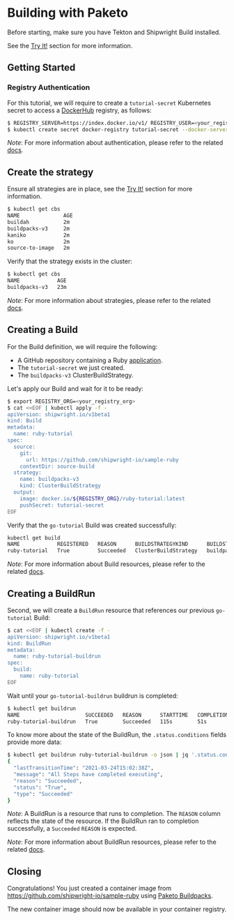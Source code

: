 <!--
Copyright The Shipwright Contributors

SPDX-License-Identifier: Apache-2.0
-->

# Building with Paketo

Before starting, make sure you have Tekton and Shipwright Build installed.

See the [Try It!](../../README.md#try-it) section for more information.

## Getting Started

### Registry Authentication

For this tutorial, we will require to create a `tutorial-secret` Kubernetes secret to access a [DockerHub](https://hub.docker.com/) registry, as follows:

```sh
$ REGISTRY_SERVER=https://index.docker.io/v1/ REGISTRY_USER=<your_registry_user> REGISTRY_PASSWORD=<your_registry_password>
$ kubectl create secret docker-registry tutorial-secret --docker-server=$REGISTRY_SERVER --docker-username=$REGISTRY_USER --docker-password=$REGISTRY_PASSWORD  --docker-email=me@here.com
```

_Note_: For more information about authentication, please refer to the related [docs](../development/authentication.md).

## Create the strategy

Ensure all strategies are in place, see the [Try It!](../../README.md#try-it) section for more information.

```sh
$ kubectl get cbs
NAME              AGE
buildah           2m
buildpacks-v3     2m
kaniko            2m
ko                2m
source-to-image   2m
```

Verify that the strategy exists in the cluster:

```sh
$ kubectl get cbs
NAME            AGE
buildpacks-v3   23m
```

_Note_: For more information about strategies, please refer to the related [docs](../buildstrategies.md).

## Creating a Build

For the Build definition, we will require the following:

- A GitHub repository containing a Ruby [application](https://github.com/shipwright-io/sample-ruby).
- The `tutorial-secret` we just created.
- The `buildpacks-v3` ClusterBuildStrategy.

Let's apply our Build and wait for it to be ready:

```bash
$ export REGISTRY_ORG=<your_registry_org>
$ cat <<EOF | kubectl apply -f -
apiVersion: shipwright.io/v1beta1
kind: Build
metadata:
  name: ruby-tutorial
spec:
  source:
    git:
      url: https://github.com/shipwright-io/sample-ruby
    contextDir: source-build
  strategy:
    name: buildpacks-v3
    kind: ClusterBuildStrategy
  output:
    image: docker.io/${REGISTRY_ORG}/ruby-tutorial:latest
    pushSecret: tutorial-secret
EOF
```

Verify that the `go-tutorial` Build was created successfully:

```sh
kubectl get build
NAME            REGISTERED   REASON      BUILDSTRATEGYKIND      BUILDSTRATEGYNAME   CREATIONTIME
ruby-tutorial   True         Succeeded   ClusterBuildStrategy   buildpacks-v3       22s
```

_Note_: For more information about Build resources, please refer to the related [docs](../build.md).

## Creating a BuildRun

Second, we will create a `BuildRun` resource that references our previous `go-tutorial` Build:

```sh
$ cat <<EOF | kubectl create -f -
apiVersion: shipwright.io/v1beta1
kind: BuildRun
metadata:
  name: ruby-tutorial-buildrun
spec:
  build:
    name: ruby-tutorial
EOF
```

Wait until your `go-tutorial-buildrun` buildrun is completed:

```sh
$ kubectl get buildrun
NAME                     SUCCEEDED   REASON      STARTTIME   COMPLETIONTIME
ruby-tutorial-buildrun   True        Succeeded   115s        51s
```

To know more about the state of the BuildRun, the `.status.conditions` fields provide more data:

```sh
$ kubectl get buildrun ruby-tutorial-buildrun -o json | jq '.status.conditions[]'
{
  "lastTransitionTime": "2021-03-24T15:02:38Z",
  "message": "All Steps have completed executing",
  "reason": "Succeeded",
  "status": "True",
  "type": "Succeeded"
}
```

_Note_: A BuildRun is a resource that runs to completion. The `REASON` column reflects the state of the resource. If the BuildRun ran to completion successfully,
a `Succeeded` `REASON` is expected.

_Note_: For more information about BuildRun resources, please refer to the related [docs](../buildrun.md).

## Closing

Congratulations! You just created a container image from https://github.com/shipwright-io/sample-ruby using [Paketo Buildpacks](https://paketo.io/).

The new container image should now be available in your container registry.
